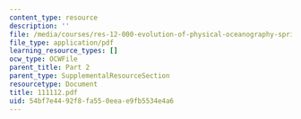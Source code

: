 ```yaml
---
content_type: resource
description: ''
file: /media/courses/res-12-000-evolution-of-physical-oceanography-spring-2007/54bf7e4492f8fa550eeae9fb5534e4a6_111112.pdf
file_type: application/pdf
learning_resource_types: []
ocw_type: OCWFile
parent_title: Part 2
parent_type: SupplementalResourceSection
resourcetype: Document
title: 111112.pdf
uid: 54bf7e44-92f8-fa55-0eea-e9fb5534e4a6
---
```

